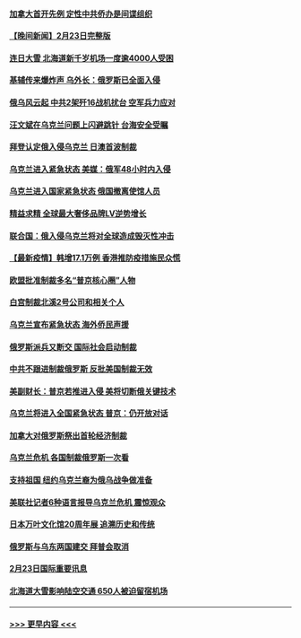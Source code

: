 #### [加拿大首开先例 定性中共侨办是间谍组织](../pages/prog202/a103356089.md?t=02241501) 
#### [【晚间新闻】2月23日完整版](../pages/prog202/a103355977.md?t=02241501) 
#### [连日大雪 北海道新千岁机场一度逾4000人受困](../pages/prog202/a103356098.md?t=02241501) 
#### [基辅传来爆炸声 乌外长：俄罗斯已全面入侵](../pages/prog202/a103356086.md?t=02241501) 
#### [俄乌风云起 中共2架歼16战机扰台 空军兵力应对](../pages/prog202/a103355725.md?t=02241501) 
#### [汪文斌在乌克兰问题上闪避跳针 台海安全受瞩](../pages/prog202/a103355734.md?t=02241501) 
#### [拜登认定俄入侵乌克兰 日澳首波制裁](../pages/prog202/a103355732.md?t=02241501) 
#### [乌克兰进入紧急状态 美媒：俄军48小时内入侵](../pages/prog202/a103355936.md?t=02241501) 
#### [乌克兰进入国家紧急状态 俄国撤离使馆人员](../pages/prog202/a103355818.md?t=02241501) 
#### [精益求精 全球最大奢侈品牌LV逆势增长](../pages/prog202/a103355762.md?t=02241501) 
#### [联合国：俄入侵乌克兰将对全球造成毁灭性冲击](../pages/prog202/a103355748.md?t=02241501) 
#### [【最新疫情】韩增17.1万例 香港推防疫措施民众慌](../pages/prog202/a103355571.md?t=02241501) 
#### [欧盟批准制裁多名“普京核心圈”人物](../pages/prog202/a103355554.md?t=02241501) 
#### [白宫制裁北溪2号公司和相关个人](../pages/prog202/a103355708.md?t=02241501) 
#### [乌克兰宣布紧急状态 海外侨民声援](../pages/prog202/a103355616.md?t=02241501) 
#### [俄罗斯派兵又断交 国际社会启动制裁](../pages/prog202/a103355584.md?t=02241501) 
#### [中共不跟进制裁俄罗斯 反批美国制裁无效](../pages/prog202/a103355545.md?t=02241501) 
#### [美副财长：普京若推进入侵 美将切断俄关键技术](../pages/prog202/a103355448.md?t=02241501) 
#### [乌克兰将进入全国紧急状态 普京：仍开放对话](../pages/prog202/a103355491.md?t=02241501) 
#### [加拿大对俄罗斯祭出首轮经济制裁](../pages/prog202/a103355461.md?t=02241501) 
#### [乌克兰危机 各国制裁俄罗斯一次看](../pages/prog202/a103355157.md?t=02241501) 
#### [支持祖国 纽约乌克兰裔为俄乌战争做准备](../pages/prog202/a103355290.md?t=02241501) 
#### [美联社记者6种语言报导乌克兰危机 震惊观众](../pages/prog202/a103355281.md?t=02241501) 
#### [日本万叶文化馆20周年展 追溯历史和传统](../pages/prog202/a103355366.md?t=02241501) 
#### [俄罗斯与乌东两国建交 拜普会取消](../pages/prog202/a103355320.md?t=02241501) 
#### [2月23日国际重要讯息](../pages/prog202/a103355318.md?t=02241501) 
#### [北海道大雪影响陆空交通 650人被迫留宿机场](../pages/prog202/a103355229.md?t=02241501) 

----
#### [ >>> 更早内容 <<< ](../indexes/prog202-earlier.md)
